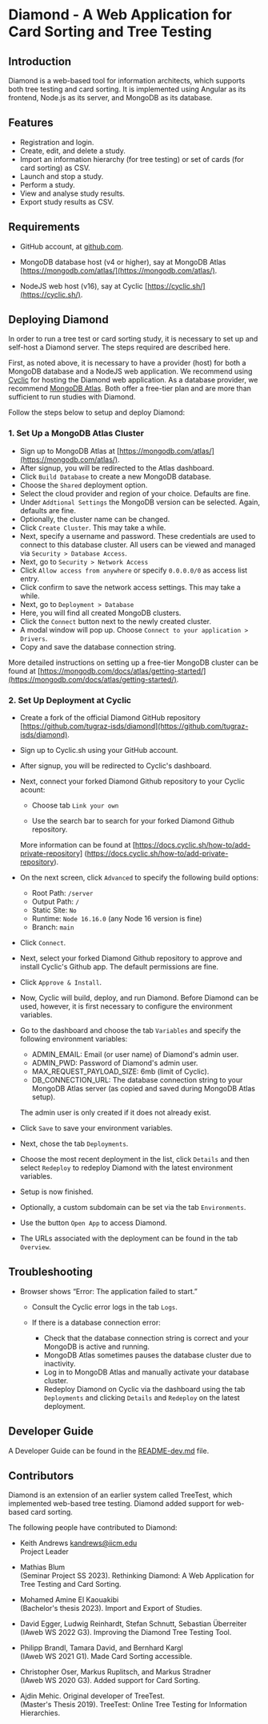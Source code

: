 
# Diamond - A Web Application for Card Sorting and Tree Testing



## Introduction

Diamond is a web-based tool for information architects, which supports
both tree testing and card sorting. It is implemented using Angular as
its frontend, Node.js as its server, and MongoDB as its database.



## Features

- Registration and login.
- Create, edit, and delete a study.
- Import an information hierarchy (for tree testing) or set of cards
  (for card sorting) as CSV.
- Launch and stop a study.
- Perform a study.
- View and analyse study results.
- Export study results as CSV.



## Requirements

- GitHub account, at [github.com](https://github.com/).

- MongoDB database host (v4 or higher), say at MongoDB Atlas
  [https://mongodb.com/atlas/](https://mongodb.com/atlas/).

- NodeJS web host (v16), say at Cyclic [https://cyclic.sh/](https://cyclic.sh/).



## Deploying Diamond

In order to run a tree test or card sorting study, it is necessary to
set up and self-host a Diamond server. The steps required are
described here.

First, as noted above, it is necessary to have a provider (host) for
both a MongoDB database and a NodeJS web application.  We recommend
using [Cyclic](https://cyclic.sh/) for hosting the Diamond web
application. As a database provider, we recommend [MongoDB
Atlas](https://mongodb.com/atlas/database). Both offer a free-tier
plan and are more than sufficient to run studies with Diamond.


Follow the steps below to setup and deploy Diamond:

### 1. Set Up a MongoDB Atlas Cluster

- Sign up to MongoDB Atlas at [https://mongodb.com/atlas/](https://mongodb.com/atlas/).
- After signup, you will be redirected to the Atlas dashboard.
- Click ```Build Database``` to create a new MongoDB database.
- Choose the ```Shared``` deployment option.
- Select the cloud provider and region of your choice. Defaults are fine.
- Under ```Addtional Settings``` the MongoDB version can be selected. Again, defaults are fine.
- Optionally, the cluster name can be changed.
- Click ```Create Cluster```. This may take a while.
- Next, specify a username and password. These credentials are used to connect to this database cluster. All users can be viewed and managed via ```Security > Database Access```.
- Next, go to ```Security > Network Access```
- Click ```Allow access from anywhere``` or specify ```0.0.0.0/0``` as access list entry.
- Click confirm to save the network access settings. This may take a while.
- Next, go to ```Deployment > Database```
- Here, you will find all created MongoDB clusters.
- Click the ```Connect``` button next to the newly created cluster.
- A modal window will pop up. Choose ```Connect to your application > Drivers```.
- Copy and save the database connection string.

More detailed instructions on setting up a free-tier MongoDB cluster
can be found at
[https://mongodb.com/docs/atlas/getting-started/](https://mongodb.com/docs/atlas/getting-started/).



### 2. Set Up Deployment at Cyclic

- Create a fork of the official Diamond GitHub repository
  [https://github.com/tugraz-isds/diamond](https://github.com/tugraz-isds/diamond).

- Sign up to Cyclic.sh using your GitHub account.

- After signup, you will be redirected to Cyclic's dashboard.

- Next, connect your forked Diamond Github repository to your Cyclic
  acount:

  + Choose tab ```Link your own```

  + Use the search bar to search for your forked Diamond Github repository.

  More information can be found at
  [https://docs.cyclic.sh/how-to/add-private-repository]
  (https://docs.cyclic.sh/how-to/add-private-repository).

- On the next screen, click ```Advanced``` to specify the following build options:
  + Root Path: ```/server```
  + Output Path: ```/```
  + Static Site: ```No``` 
  + Runtime: ```Node 16.16.0``` (any Node 16 version is fine)
  + Branch: ```main```

- Click ```Connect```.

- Next, select your forked Diamond Github repository to approve and
  install Cyclic's Github app. The default permissions are fine.

- Click ```Approve & Install```.

- Now, Cyclic will build, deploy, and run Diamond.
  Before Diamond can be used, however, it is first necessary to configure
  the environment variables.

- Go to the dashboard and choose the tab ```Variables``` and specify
  the following environment variables:
  + ADMIN_EMAIL: Email (or user name) of Diamond's admin user.
  + ADMIN_PWD: Password of Diamond's admin user.
  + MAX_REQUEST_PAYLOAD_SIZE: 6mb (limit of Cyclic).
  + DB_CONNECTION_URL: The database connection string to your MongoDB Atlas server
    (as copied and saved during MongoDB Atlas setup).

  The admin user is only created if it does not already exist.

- Click ```Save``` to save your environment variables.

- Next, chose the tab ```Deployments```.

- Choose the most recent deployment in the list, click ```Details```
  and then select ```Redeploy``` to redeploy Diamond with the latest
  environment variables.

- Setup is now finished.

- Optionally, a custom subdomain can be set via the tab ```Environments```.

- Use the button ```Open App``` to access Diamond.

- The URLs associated with the deployment can be found in the tab
  ```Overview```.



## Troubleshooting

- Browser shows “Error: The application failed to start.” 

  + Consult the Cyclic error logs in the tab ```Logs```.

  + If there is a database connection error:
    * Check that the database connection string is correct and your MongoDB is active and running.
    * MongoDB Atlas sometimes pauses the database cluster due to inactivity.
    * Log in to MongoDB Atlas and manually activate your database cluster.
    * Redeploy Diamond on Cyclic via the dashboard using the tab ```Deployments```
      and clicking ```Details``` and ```Redeploy``` on the latest deployment.



## Developer Guide
A Developer Guide can be found in the [README-dev.md](https://github.com/tugraz-isds/diamond/blob/main/README-dev.md) file.


## Contributors

Diamond is an extension of an earlier system called TreeTest, which
implemented web-based tree testing. Diamond added support for
web-based card sorting.


The following people have contributed to Diamond:

- Keith Andrews
  [kandrews@iicm.edu](mailto:kandrews@iicm.edu?subject=Rslidy)  
  Project Leader

- Mathias Blum  
  (Seminar Project SS 2023). Rethinking Diamond: A Web Application for 
  Tree Testing and Card Sorting.

- Mohamed Amine El Kaouakibi  
  (Bachelor's thesis 2023). Import and Export of Studies. 

- David Egger, Ludwig Reinhardt, Stefan Schnutt, Sebastian Überreiter  
  (IAweb WS 2022 G3). Improving the Diamond Tree Testing Tool.

- Philipp Brandl, Tamara David, and Bernhard Kargl  
  (IAweb WS 2021 G1). Made Card Sorting accessible.

- Christopher Oser, Markus Ruplitsch, and Markus Stradner  
  (IAweb WS 2020 G3). Added support for Card Sorting.

- Ajdin Mehic. Original developer of TreeTest.  
  (Master's Thesis 2019). TreeTest: Online Tree Testing for Information
  Hierarchies.


